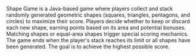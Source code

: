 Shape Game is a Java-based game where players collect and stack randomly generated geometric shapes (squares, triangles, pentagons, and circles) to maximize 
their score. Players decide whether to keep or discard each new shape, earning points based on its area and potential bonuses. Matching shapes or equal-area shapes 
trigger special scoring mechanics. The game ends when the player's stack reaches its limit or all shapes have been generated. The goal is to achieve the highest 
possible score.
